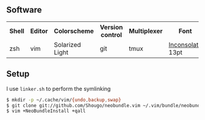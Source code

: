 ## Software
<table>
  <tr>
    <th>Shell</th>
    <th>Editor</th>
    <th>Colorscheme</th>
    <th>Version control</th>
    <th>Multiplexer</th>
    <th>Font</th>
  </tr>
  <tr>
    <td>zsh</td>
    <td>vim</td>
    <td>Solarized Light</td>
    <td>git</td>
    <td>tmux</td>
    <td><a href="http://www.levien.com/type/myfonts/inconsolata.html">Inconsolata</a> 13pt</td>
  </tr>
</table>


## Setup
I use `linker.sh` to perform the symlinking

```bash
$ mkdir -p ~/.cache/vim/{undo,backup,swap}
$ git clone git://github.com/Shougo/neobundle.vim ~/.vim/bundle/neobundle.vim
$ vim +NeoBundleInstall +qall
```

[homesick_home]:http://github.com/technicalpickles/homesick
